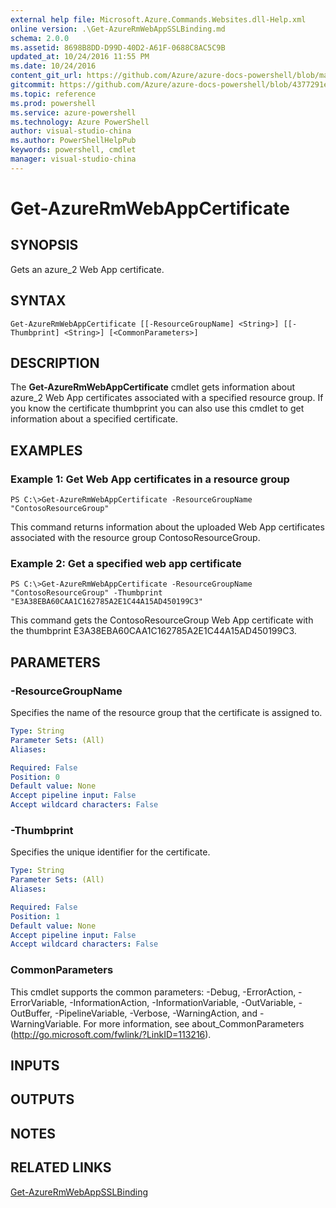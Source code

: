 ```yaml
---
external help file: Microsoft.Azure.Commands.Websites.dll-Help.xml
online version: .\Get-AzureRmWebAppSSLBinding.md
schema: 2.0.0
ms.assetid: 8698B8DD-D99D-40D2-A61F-0688C8AC5C9B
updated_at: 10/24/2016 11:55 PM
ms.date: 10/24/2016
content_git_url: https://github.com/Azure/azure-docs-powershell/blob/master/azureps-cmdlets-docs/ResourceManager/AzureRM.Websites/v1.0/Get-AzureRmWebAppCertificate.md
gitcommit: https://github.com/Azure/azure-docs-powershell/blob/4377291ee360e58e2c1c5d644155daf6a0279055/azureps-cmdlets-docs/ResourceManager/AzureRM.Websites/v1.0/Get-AzureRmWebAppCertificate.md
ms.topic: reference
ms.prod: powershell
ms.service: azure-powershell
ms.technology: Azure PowerShell
author: visual-studio-china
ms.author: PowerShellHelpPub
keywords: powershell, cmdlet
manager: visual-studio-china
---
```


# Get-AzureRmWebAppCertificate

## SYNOPSIS
Gets an azure_2 Web App certificate.

## SYNTAX

```
Get-AzureRmWebAppCertificate [[-ResourceGroupName] <String>] [[-Thumbprint] <String>] [<CommonParameters>]
```

## DESCRIPTION
The **Get-AzureRmWebAppCertificate** cmdlet gets information about azure_2 Web App certificates associated with a specified resource group.
If you know the certificate thumbprint you can also use this cmdlet to get information about a specified certificate.

## EXAMPLES

### Example 1: Get Web App certificates in a resource group
```
PS C:\>Get-AzureRmWebAppCertificate -ResourceGroupName "ContosoResourceGroup"
```

This command returns information about the uploaded Web App certificates associated with the resource group ContosoResourceGroup.

### Example 2: Get a specified web app certificate
```
PS C:\>Get-AzureRmWebAppCertificate -ResourceGroupName "ContosoResourceGroup" -Thumbprint "E3A38EBA60CAA1C162785A2E1C44A15AD450199C3"
```

This command gets the ContosoResourceGroup Web App certificate with the thumbprint E3A38EBA60CAA1C162785A2E1C44A15AD450199C3.

## PARAMETERS

### -ResourceGroupName
Specifies the name of the resource group that the certificate is assigned to.

```yaml
Type: String
Parameter Sets: (All)
Aliases: 

Required: False
Position: 0
Default value: None
Accept pipeline input: False
Accept wildcard characters: False
```

### -Thumbprint
Specifies the unique identifier for the certificate.

```yaml
Type: String
Parameter Sets: (All)
Aliases: 

Required: False
Position: 1
Default value: None
Accept pipeline input: False
Accept wildcard characters: False
```

### CommonParameters
This cmdlet supports the common parameters: -Debug, -ErrorAction, -ErrorVariable, -InformationAction, -InformationVariable, -OutVariable, -OutBuffer, -PipelineVariable, -Verbose, -WarningAction, and -WarningVariable. For more information, see about_CommonParameters (http://go.microsoft.com/fwlink/?LinkID=113216).

## INPUTS

## OUTPUTS

## NOTES

## RELATED LINKS

[Get-AzureRmWebAppSSLBinding](xref:ResourceManager/AzureRM.Websites/v1.0/Get-AzureRmWebAppSSLBinding.md)


